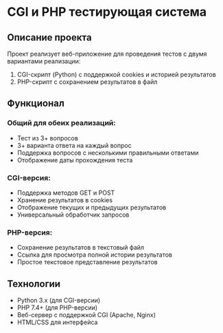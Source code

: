 # CGI и PHP тестирующая система

## Описание проекта
Проект реализует веб-приложение для проведения тестов с двумя вариантами реализации:
1. CGI-скрипт (Python) с поддержкой cookies и историей результатов
2. PHP-скрипт с сохранением результатов в файл

## Функционал

### Общий для обеих реализаций:
- Тест из 3+ вопросов
- 3+ варианта ответа на каждый вопрос
- Поддержка вопросов с несколькими правильными ответами
- Отображение даты прохождения теста

### CGI-версия:
- Поддержка методов GET и POST
- Хранение результатов в cookies
- Отображение текущих и предыдущих результатов
- Универсальный обработчик запросов

### PHP-версия:
- Сохранение результатов в текстовый файл
- Ссылка для просмотра полной истории результатов
- Простое текстовое представление результатов

## Технологии
- Python 3.x (для CGI-версии)
- PHP 7.4+ (для PHP-версии)
- Веб-сервер с поддержкой CGI (Apache, Nginx)
- HTML/CSS для интерфейса
